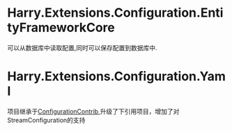 # Harry.Extensions.Configuration.EntityFrameworkCore
可以从数据库中读取配置,同时可以保存配置到数据库中.

# Harry.Extensions.Configuration.Yaml
项目继承于[ConfigurationContrib](https://github.com/MartinJohns/ConfigurationContrib),升级了下引用项目，增加了对StreamConfiguration的支持
